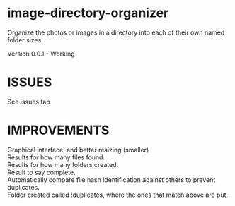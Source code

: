 # image-directory-organizer
Organize the photos or images in a directory into each of their own named folder sizes

Version 0.0.1 - Working

# ISSUES
See issues tab

# IMPROVEMENTS
Graphical interface, and better resizing (smaller)<br/>
Results for how many files found.<br/>
Results for how many folders created.<br/>
Result to say complete.<br/>
Automatically compare file hash identification against others to prevent duplicates.<br/>
Folder created called !duplicates, where the ones that match above are put.<br/>



